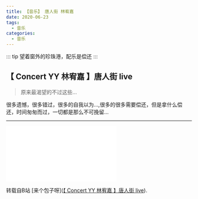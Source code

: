 ```yaml
---
title: 【音乐】 唐人街 林宥嘉
date: 2020-06-23
tags:
  - 音乐
categories:
  - 音乐
---
```

::: tip
望着窗外的珍珠港，配乐是偿还
:::
<!-- more -->
## 【 Concert YY 林宥嘉 】唐人街 live

> 原来最渴望的不过这些...

 很多遗憾，很多错过，很多的自我以为...,很多的很多需要偿还，但是拿什么偿还，时间匆匆而过，一切都是那么不可挽留...

---  
<iframe src="//player.bilibili.com/player.html?aid=79489934&bvid=BV13J41167ko&cid=186884941&page=1" scrolling="no" border="0" frameborder="no" framespacing="0" allowfullscreen="true"> </iframe>

 转载自B站 [来个包子呀]([【 Concert YY 林宥嘉 】唐人街 live](https://www.bilibili.com/video/BV13J41167ko?from=search&seid=11097326635691907240)).
